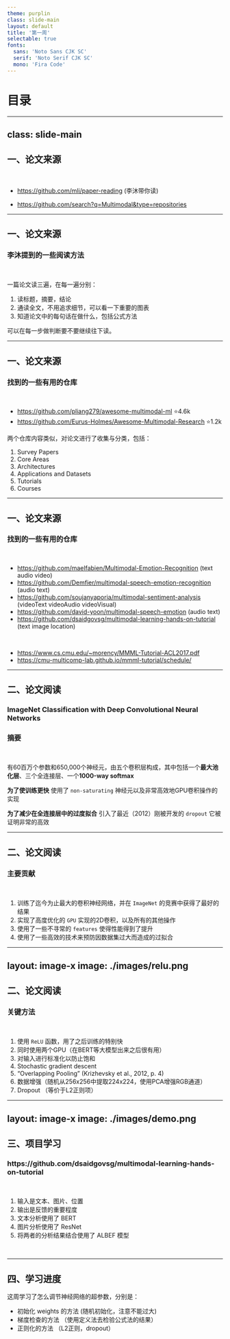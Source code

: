 ```yaml
---
theme: purplin
class: slide-main
layout: default
title: '第一周'
selectable: true
fonts:
  sans: 'Noto Sans CJK SC'
  serif: 'Noto Serif CJK SC'
  mono: 'Fira Code'
---
```


# 目录

<Toc minDepth="2" maxDepth="2"></Toc>
<Footer />

---
class: slide-main
---

## 一、论文来源

<br/>

- https://github.com/mli/paper-reading (李沐带你读)

- https://github.com/search?q=Multimodal&type=repositories

---

<h2>一、论文来源</h2>
<h3>李沐提到的一些阅读方法</h3>
<br/>

一篇论文读三遍，在每一遍分别：

1. 读标题，摘要，结论
2. 通读全文，不用追求细节，可以看一下重要的图表
3. 知道论文中的每句话在做什么，包括公式方法

可以在每一步做判断要不要继续往下读。

--- 

<h2>一、论文来源</h2>
<h3>找到的一些有用的仓库</h3>
<br/>

- https://github.com/pliang279/awesome-multimodal-ml ⭐️4.6k
- https://github.com/Eurus-Holmes/Awesome-Multimodal-Research ⭐️1.2k

两个仓库内容类似，对论文进行了收集与分类，包括：

1. Survey Papers
2. Core Areas
3. Architectures
4. Applications and Datasets
5. Tutorials
6. Courses

---

<h2>一、论文来源</h2>
<h3>找到的一些有用的仓库</h3>
<br/>

- https://github.com/maelfabien/Multimodal-Emotion-Recognition (text audio video)
- https://github.com/Demfier/multimodal-speech-emotion-recognition (audio text)
- https://github.com/soujanyaporia/multimodal-sentiment-analysis (videoText videoAudio videoVisual)
- https://github.com/david-yoon/multimodal-speech-emotion (audio text)
- https://github.com/dsaidgovsg/multimodal-learning-hands-on-tutorial (text image location)

<br />

- https://www.cs.cmu.edu/~morency/MMML-Tutorial-ACL2017.pdf
- https://cmu-multicomp-lab.github.io/mmml-tutorial/schedule/

---

## 二、论文阅读

<h3>ImageNet Classification with Deep Convolutional Neural Networks</h3>
<h3>摘要</h3>
<br />

有60百万个参数和650,000个神经元，由五个卷积层构成，其中包括一个**最大池化层**、三个全连接层、一个**1000-way softmax**

**为了使训练更快** 使用了 `non-saturating` 神经元以及非常高效地GPU卷积操作的实现

**为了减少在全连接层中的过度拟合** 引入了最近（2012）刚被开发的 `dropout` 它被证明非常的高效

---

<h2>二、论文阅读</h2>
<h3>主要贡献</h3>
<br />

1. 训练了迄今为止最大的卷积神经网络，并在 `ImageNet` 的竞赛中获得了最好的结果
2. 实现了高度优化的 `GPU` 实现的2D卷积，以及所有的其他操作
3. 使用了一些不寻常的 `features` 使得性能得到了提升
4. 使用了一些高效的技术来预防因数据集过大而造成的过拟合

---
layout: image-x
image: ./images/relu.png
---

<h2>二、论文阅读</h2>
<h3>关键方法</h3>
<br />

1. 使用 `ReLU` 函数，用了之后训练的特别快
2. 同时使用两个GPU（在BERT等大模型出来之后很有用）
3. 对输入进行标准化以防止饱和
4. Stochastic gradient descent
5. “Overlapping Pooling” (Krizhevsky et al., 2012, p. 4)
6. 数据增强（随机从256x256中提取224x224，使用PCA增强RGB通道）
7. Dropout （等价于L2正则项）

---
layout: image-x
image: ./images/demo.png
---

## 三、项目学习
<h3>https://github.com/dsaidgovsg/multimodal-learning-hands-on-tutorial</h3>
<br />

1. 输入是文本、图片、位置
2. 输出是反馈的重要程度
3. 文本分析使用了 BERT
4. 图片分析使用了 ResNet
5. 将两者的分析结果结合使用了 ALBEF 模型
<br />

---

## 四、学习进度

这周学习了怎么调节神经网络的超参数，分别是：

- 初始化 weights 的方法 (随机初始化，注意不能过大)
- 梯度检查的方法 （使用定义法去检验公式法的结果）
- 正则化的方法 （L2正则，dropout）

<Footer />